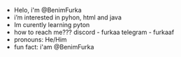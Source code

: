 - Helo, i'm @BenimFurka
- i’m interested in pyhon, html and java
- Im curently learning pyton
- how to reach me???
discord - furkaa
telegram - furkaaf
- pronouns: He/Him
- fun fact: i'am @BenimFurka
